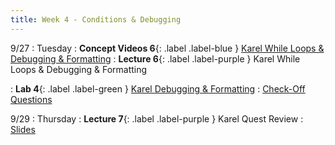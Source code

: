 ```yaml
---
title: Week 4 - Conditions & Debugging
---
```


9/27
: Tuesday
: **Concept Videos 6**{: .label .label-blue } [Karel While Loops & Debugging & Formatting](https://edstem.org/us/courses/24341/lessons/45236/)
: **Lecture 6**{: .label .label-purple } Karel While Loops & Debugging & Formatting
  <!-- : [Slides](#) -->
: **Lab 4**{: .label .label-green } [Karel Debugging & Formatting](https://edstem.org/us/courses/24341/lessons/42800)
  : [Check-Off Questions](https://cs151.org/lab/)


9/29
: Thursday
: **Lecture 7**{: .label .label-purple } Karel Quest Review
  : [Slides](#)
